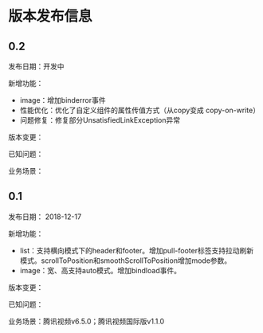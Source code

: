 # 版本发布信息

## 0.2
发布日期：开发中

新增功能：
+ image：增加binderror事件
+ 性能优化：优化了自定义组件的属性传值方式（从copy变成 copy-on-write）
+ 问题修复：修复部分UnsatisfiedLinkException异常

版本变更：

已知问题：

业务场景：


## 0.1
发布日期： 2018-12-17

新增功能：
+ list：支持横向模式下的header和footer。增加pull-footer标签支持拉动刷新模式。scrollToPosition和smoothScrollToPosition增加mode参数。
+ image：宽、高支持auto模式。增加bindload事件。

版本变更：

已知问题：

业务场景：腾讯视频v6.5.0；腾讯视频国际版v1.1.0
